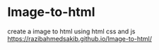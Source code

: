 # Image-to-html
create a image to html using html css and js
https://razibahmedsakib.github.io/Image-to-html/
